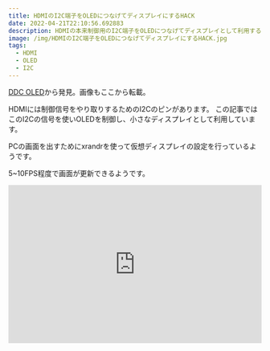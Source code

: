 ```yaml
---
title: HDMIのI2C端子をOLEDにつなげてディスプレイにするHACK
date: 2022-04-21T22:10:56.692883
description: HDMIの本来制御用のI2C端子をOLEDにつなげてディスプレイとして利用するというHACK
image: /img/HDMIのI2C端子をOLEDにつなげてディスプレイにするHACK.jpg
tags:
  - HDMI
  - OLED
  - I2C
---
```

[DDC OLED](https://mitxela.com/projects/ddc-oled)から発見。画像もここから転載。

HDMIには制御信号をやり取りするためのI2Cのピンがあります。
この記事ではこのI2Cの信号を使いOLEDを制御し、小さなディスプレイとして利用しています。

PCの画面を出すためにxrandrを使って仮想ディスプレイの設定を行っているようです。

5~10FPS程度で画面が更新できるようです。

<iframe width="100%" height="315" src="https://www.youtube.com/embed/8UbVgUFfN8U" title="YouTube video player" frameborder="0" allow="accelerometer; autoplay; clipboard-write; encrypted-media; gyroscope; picture-in-picture" allowfullscreen></iframe>

